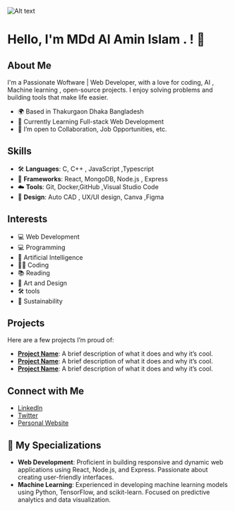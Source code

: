 

<!--
**alamin601078/alamin601078** is a ✨ _special_ ✨ repository because its `README.md` (this file) appears on your GitHub profile.

Here are some ideas to get you started:

- 🔭 I’m currently working on ...
- 🌱 I’m currently learning ...
- 👯 I’m looking to collaborate on ...
- 🤔 I’m looking for help with ...
- 💬 Ask me about ...
- 📫 How to reach me: ...
- 😄 Pronouns: ...
- ⚡ Fun fact: ...
-->

![Alt text](images/svg/Blue%20Futuristic%20Artificial%20Intelligence%20Instagram%20Post%20(1).svg)

# Hello, I'm MDd Al Amin Islam .  ! 👋

## About Me
I'm a Passionate Woftware | Web Developer, with a love for coding, AI , Machine learning , open-source projects. I enjoy solving problems and building tools that make life easier.

- 🌍 Based in Thakurgaon Dhaka Bangladesh
- 🌱 Currently Learning Full-stack Web Development
- 💼 I’m open to Collaboration, Job Opportunities, etc.

## Skills
- 🛠️ **Languages**:  C, C++ , JavaScript ,Typescript 
- 🔧 **Frameworks**:  React, MongoDB, Node.js , Express
- ☁️ **Tools**:  Git, Docker,GitHub ,Visual Studio Code
- 🎨 **Design**:  Auto CAD , UX/UI design, Canva ,Figma

## Interests
- 💻 Web Development
- 💻 Programming
- 🤖 Artificial Intelligence
- 🧑‍💻 Coding
- 📚 Reading
- 🎨 Art and Design
- 🛠️ tools
- 🌱 Sustainability

## Projects
Here are a few projects I’m proud of:

- [**Project Name**](link-to-your-project): A brief description of what it does and why it’s cool.
- [**Project Name**](link-to-your-project): A brief description of what it does and why it’s cool.
- [**Project Name**](link-to-your-project): A brief description of what it does and why it’s cool.

## Connect with Me
- [LinkedIn](your-linkedin-profile)
- [Twitter](your-twitter-handle)
- [Personal Website](your-website-link)


## 📌 My Specializations

- **Web Development**: Proficient in building responsive and dynamic web applications using React, Node.js, and Express. Passionate about creating user-friendly interfaces.
- **Machine Learning**: Experienced in developing machine learning models using Python, TensorFlow, and scikit-learn. Focused on predictive analytics and data visualization.


